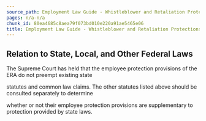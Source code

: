 ```yaml
---
source_path: Employment Law Guide - Whistleblower and Retaliation Protections.md
pages: n/a-n/a
chunk_id: 80ea4685c8aea79f073bd010e220a91ae5465e06
title: Employment Law Guide - Whistleblower and Retaliation Protections
---
```

## Relation to State, Local, and Other Federal Laws

The Supreme Court has held that the employee protection provisions of the ERA do not preempt existing state

statutes and common law claims. The other statutes listed above should be consulted separately to determine

whether or not their employee protection provisions are supplementary to protection provided by state laws.
